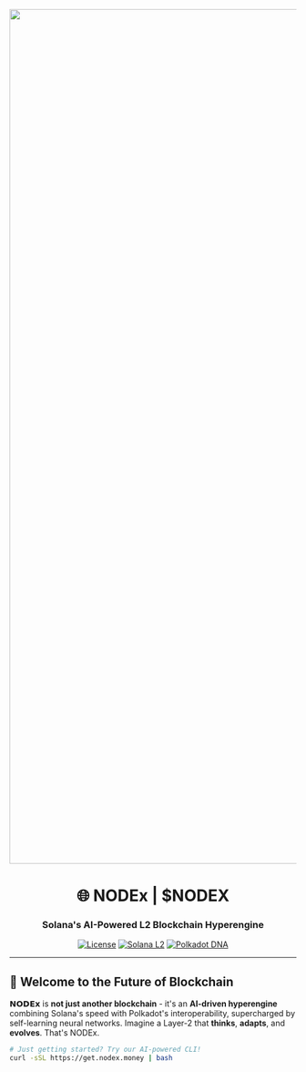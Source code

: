 <p align="center">
  <img src="https://pbs.twimg.com/profile_banners/1687816145859137537/1739622305/1500x500" width="1500" alt="NODEx AI Pulse">
</p>

<h1 align="center">🌐 NODEx | $NODEX</h1>
<h3 align="center">Solana's AI-Powered L2 Blockchain Hyperengine</h3>

<div align="center">
  
  
  [![License](https://img.shields.io/badge/License-Apache--2.0-ff69b4?style=for-the-badge)](LICENSE)
  [![Solana L2](https://img.shields.io/badge/Solana_L2-Enabled-8A2BE2?style=for-the-badge&logo=solana)](https://solana.com)
  [![Polkadot DNA](https://img.shields.io/badge/Polkadot_DNA-Integrated-E6007A?style=for-the-badge&logo=polkadot)](https://polkadot.network)

</div>

---

## 🚀 **Welcome to the Future of Blockchain**

𝗡𝗢𝗗𝗘𝘅 is **not just another blockchain** - it's an **AI-driven hyperengine** combining Solana's speed with Polkadot's interoperability, supercharged by self-learning neural networks. Imagine a Layer-2 that **thinks**, **adapts**, and **evolves**. That's NODEx.

```bash
# Just getting started? Try our AI-powered CLI!
curl -sSL https://get.nodex.money | bash
